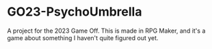 # GO23-PsychoUmbrella
A project for the 2023 Game Off. This is made in RPG Maker, and it's a game about something I haven't quite figured out yet.
